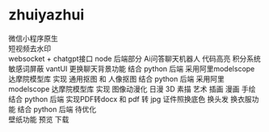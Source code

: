 # zhuiyazhui

微信小程序原生   
短视频去水印  
websocket + chatgpt接口 node  后端部分  Ai问答聊天机器人   代码高亮   积分系统   敏感词屏蔽 vantUI   更换聊天背景功能
结合 python 后端 采用阿里modelscope 达摩院模型库  实现 通用抠图 和 人像抠图 
结合 python 后端 采用阿里modelscope 达摩院模型库  实现 图像动漫化  日漫 3D 素描 艺术 插画 漫画  手绘
结合 python 后端 实现PDF转docx  和 pdf 转 jpg
证件照换底色 换头发 换衣服功能 结合 python  后端  待优化   
壁纸功能 预览 下载  
